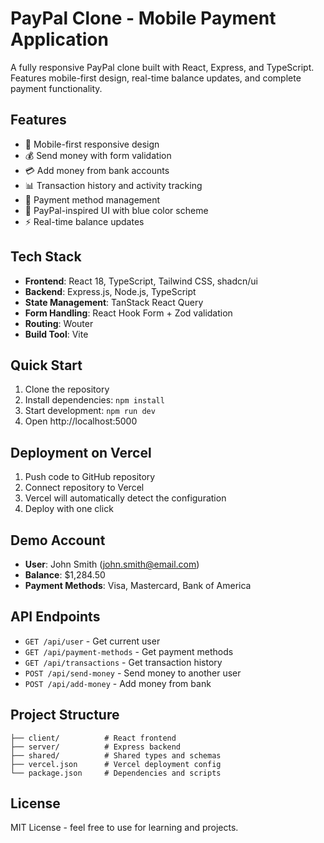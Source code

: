 # PayPal Clone - Mobile Payment Application

A fully responsive PayPal clone built with React, Express, and TypeScript. Features mobile-first design, real-time balance updates, and complete payment functionality.

## Features

- 📱 Mobile-first responsive design
- 💰 Send money with form validation
- 💳 Add money from bank accounts
- 📊 Transaction history and activity tracking
- 🏦 Payment method management
- 🎨 PayPal-inspired UI with blue color scheme
- ⚡ Real-time balance updates

## Tech Stack

- **Frontend**: React 18, TypeScript, Tailwind CSS, shadcn/ui
- **Backend**: Express.js, Node.js, TypeScript
- **State Management**: TanStack React Query
- **Form Handling**: React Hook Form + Zod validation
- **Routing**: Wouter
- **Build Tool**: Vite

## Quick Start

1. Clone the repository
2. Install dependencies: `npm install`
3. Start development: `npm run dev`
4. Open http://localhost:5000

## Deployment on Vercel

1. Push code to GitHub repository
2. Connect repository to Vercel
3. Vercel will automatically detect the configuration
4. Deploy with one click

## Demo Account

- **User**: John Smith (john.smith@email.com)
- **Balance**: $1,284.50
- **Payment Methods**: Visa, Mastercard, Bank of America

## API Endpoints

- `GET /api/user` - Get current user
- `GET /api/payment-methods` - Get payment methods
- `GET /api/transactions` - Get transaction history
- `POST /api/send-money` - Send money to another user
- `POST /api/add-money` - Add money from bank

## Project Structure

```
├── client/          # React frontend
├── server/          # Express backend
├── shared/          # Shared types and schemas
├── vercel.json      # Vercel deployment config
└── package.json     # Dependencies and scripts
```

## License

MIT License - feel free to use for learning and projects.